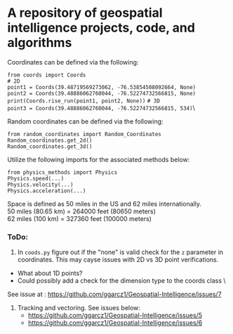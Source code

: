 # A repository of geospatial intelligence projects, code, and algorithms

Coordinates can be defined via the following:

`from coords import Coords`\
`# 2D`\
`point1 = Coords(39.48719569273062, -76.53854508092664, None)`\
`point2 = Coords(39.48886062760044, -76.52274732566815, None)`\
`print(Coords.rise_run(point1, point2, None))`
`# 3D`\
`point3 = Coords(39.48886062760044, -76.52274732566815, 534)`\

Random coordinates can be defined via the following:

`from random_coordinates import Random_Coordinates`\
`Random_coordinates.get_2d()`\
`Random_coordinates.get_3d()`

Utilize the following imports for the associated methods below:

`from physics_methods import Physics`\
`Physics.speed(...)`\
`Physics.velocity(...)`\
`Physics.acceleration(...)`

Space is defined as 50 miles in the US and 62 miles internationally.\
50 miles (80.65 km) = 264000 feet (80650 meters) \
62 miles (100 km) = 327360 feet (100000 meters)


### ToDo: ###
1. In `coods.py` figure out if the "none" is valid check for the `z` parameter in coordinates.  This may cayse issues with 2D vs 3D point verifications.
  - What about 1D points?
  - Could possibly add a check for the dimension type to the coords class \

See issue at : https://github.com/ggarcz1/Geospatial-Intelligence/issues/7

1. Tracking and vectoring.  See issues below:
   - https://github.com/ggarcz1/Geospatial-Intelligence/issues/5
   - https://github.com/ggarcz1/Geospatial-Intelligence/issues/6